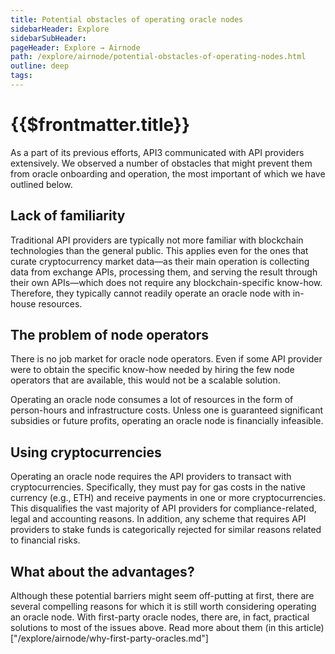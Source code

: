 ```yaml
---
title: Potential obstacles of operating oracle nodes
sidebarHeader: Explore
sidebarSubHeader:
pageHeader: Explore → Airnode
path: /explore/airnode/potential-obstacles-of-operating-nodes.html
outline: deep
tags:
---
```


<PageHeader/>

<SearchHighlight/>

# {{$frontmatter.title}}

As a part of its previous efforts, API3 communicated with API providers extensively. 
We observed a number of obstacles that might prevent them from oracle onboarding 
and operation, the most important of which we have outlined below.

## Lack of familiarity

Traditional API providers are typically not more familiar with blockchain
technologies than the general public. This applies even for the ones that
curate cryptocurrency market data—as their main operation is collecting data
from exchange APIs, processing them, and serving the result through their own 
APIs—which does not require any blockchain-specific know-how. Therefore, they 
typically cannot readily operate an oracle node with in-house resources.

## The problem of node operators

There is no job market for oracle node operators. Even if some API provider 
were to obtain the specific know-how needed by hiring the few node operators 
that are available, this would not be a scalable solution.

Operating an oracle node consumes a lot of resources in the form of 
person-hours and infrastructure costs. Unless one is guaranteed significant 
subsidies or future profits, operating an oracle node is financially infeasible.

## Using cryptocurrencies

Operating an oracle node requires the API providers to transact with 
cryptocurrencies. Specifically, they must pay for gas costs in the native 
currency (e.g., ETH) and receive payments in one or more cryptocurrencies. 
This disqualifies the vast majority of API providers for compliance-related, 
legal and accounting reasons. In addition, any scheme that requires API 
providers to stake funds is categorically rejected for similar reasons 
related to financial risks.

## What about the advantages?

Although these potential barriers might seem off-putting at first, there are 
several compelling reasons for which it is still worth considering operating an 
oracle node. With first-party oracle nodes, there are, in fact, practical solutions 
to most of the issues above. Read more about them (in this article)["/explore/airnode/why-first-party-oracles.md"]